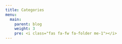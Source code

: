 ```yaml
---
title: Categories
menu:
  main:
    parent: blog
    weight: 3
    pre: <i class="fas fa-fw fa-folder me-1"></i>
---
```

